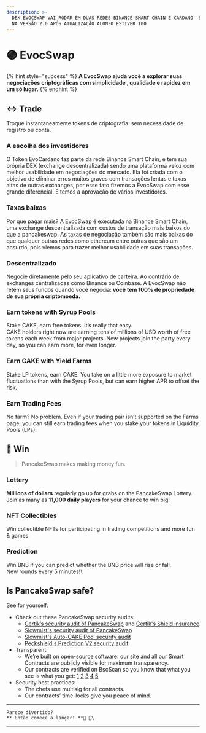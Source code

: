 ```yaml
---
description: >-
  DEX EVOCSWAP VAI RODAR EM DUAS REDES BINANCE SMART CHAIN E CARDANO  EM BREVE
  NA VERSÃO 2.0 APÓS ATUALIZAÇÃO ALONZO ESTIVER 100
---
```


# 🟣 EvocSwap

{% hint style="success" %}
**A EvocSwap ajuda você a explorar suas negociações criptográficas com simplicidade , qualidade e rapidez em um só lugar.**
{% endhint %}

## ↔️ Trade

Troque instantaneamente tokens de criptografia: sem necessidade de registro ou conta.

### A escolha dos investidores

O Token EvoCardano faz parte da rede Binance Smart Chain, e tem sua própria DEX (exchange descentralizada) sendo uma plataforma veloz com melhor usabilidade em negociações do mercado. Ela foi criada com o objetivo de eliminar erros muitos graves com transações lentas e taxas altas de outras exchanges, por esse fato fizemos a EvocSwap com esse grande diferencial. E temos a aprovação de vários investidores.&#x20;

### Taxas baixas

Por que pagar mais? A EvocSwap é executada na Binance Smart Chain, uma exchange descentralizada com custos de transação mais baixos do que a pancakeswap. As taxas de negociação também são mais baixas do que qualquer outras redes como ethereum entre outras que são um absurdo, pois viemos para trazer melhor usabilidade em suas transações.

### Descentralizado

Negocie diretamente pelo seu aplicativo de carteira. Ao contrário de exchanges centralizadas como Binance ou Coinbase. A EvocSwap não retém seus fundos quando você negocia: **você tem 100% de propriedade de sua própria criptomoeda.**

###

### Earn tokens with Syrup Pools

Stake CAKE, earn free tokens. It’s really that easy.\
CAKE holders right now are earning tens of millions of USD worth of free tokens each week from major projects. New projects join the party every day, so you can earn more, for even longer.

### Earn CAKE with Yield Farms

Stake LP tokens, earn CAKE. You take on a little more exposure to market fluctuations than with the Syrup Pools, but can earn higher APR to offset the risk.

### Earn Trading Fees

No farm? No problem. Even if your trading pair isn’t supported on the Farms page, you can still earn trading fees when you stake your tokens in Liquidity Pools (LPs).

## 🎲 Win

> PancakeSwap makes making money fun.

### Lottery

**Millions of dollars** regularly go up for grabs on the PancakeSwap Lottery.\
Join as many as **11,000 daily players** for your chance to win big!

### NFT Collectibles

Win collectible NFTs for participating in trading competitions and more fun & games.

### Prediction

Win BNB if you can predict whether the BNB price will rise or fall.\
New rounds every 5 minutes!\\

## Is PancakeSwap safe?

See for yourself:

* Check out these PancakeSwap security audits:
  * [Certik’s security audit of PancakeSwap](https://www.certik.org/projects/pancakeswap) and [Certik's Shield insurance](https://shield.certik.foundation)
  * [Slowmist's security audit of PancakeSwap](https://github.com/slowmist/Knowledge-Base/blob/master/open-report/Smart%20Contract%20Security%20Audit%20Report%20%20-%20PancakeSwap.pdf)
  * [Slowmist's Auto-CAKE Pool security audit](https://github.com/slowmist/Knowledge-Base/blob/master/open-report/Smart%20Contract%20Security%20Audit%20Report%20-%20CakeVault.pdf)
  * [Peckshield's Prediction V2 security audit](https://github.com/peckshield/publications/blob/master/audit\_reports/PeckShield-Audit-Report-PancakeSwap-PredictionV2-v1.0.pdf)
* Transparent:
  * We’re built on open-source software: our site and all our Smart Contracts are publicly visible for maximum transparency.
  * Our contracts are verified on BscScan so you know that what you see is what you get: [1](https://bscscan.com/address/0x10ED43C718714eb63d5aA57B78B54704E256024E) [2](https://bscscan.com/address/0x73feaa1ee314f8c655e354234017be2193c9e24e#code) [3](https://bscscan.com/address/0xbcfccbde45ce874adcb698cc183debcf17952812) [4](https://bscscan.com/address/0x1b96b92314c44b159149f7e0303511fb2fc4774f#code) [5](https://bscscan.com/address/0x92E8CeB7eAeD69fB6E4d9dA43F605D2610214E68)
* Security best practices:
  * The chefs use multisig for all contracts.
  * Our contracts’ time-locks give you peace of mind.

****

```
Parece divertido?
** Então comece a lançar! **🐰 🥞\
```

***
